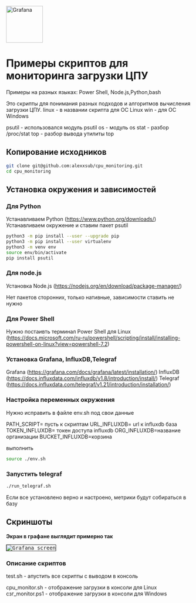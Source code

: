 
<a href='https://www.grafana.com/'><img src='https://grafana.com/static/assets/internal/grafana_logo-web-white-text.svg' height='100' alt='Grafana'></a>

# Примеры скриптов для мониторинга загрузки ЦПУ

Примеры на разных языках: Power Shell, Node.js,Python,bash

Это скрипты для понимания разных подходов и алгоритмов вычисления загрузки ЦПУ.
linux -  в названии скрипта для ОС Linux
win - для ОС Windows

psutil - использовался модуль psutil
os - модуль os
stat - разбор /proc/stat
top - разбор вывода утилиты top

## Копирование  исходников

```bash
git clone git@github.com:alexxsub/cpu_monitoring.git
cd cpu_monitoring
```

## Установка окружения и зависимостей

### Для  Python

Устанавливаем Python (<https://www.python.org/downloads/>)  
Устанавливаем окружение и ставим пакет psutil

```bash
python3 -m pip install --user --upgrade pip
python3 -m pip install --user virtualenv
python3 -m venv env 
source env/bin/activate
pip install psutil
```

### Для node.js

Установка Node.js (<https://nodejs.org/en/download/package-manager/>)

Нет пакетов сторонних, только нативные, зависимости ставить не нужно

### Для Power Shell

Нужно постаивть терминал Power Shell для Linux (<https://docs.microsoft.com/ru-ru/powershell/scripting/install/installing-powershell-on-linux?view=powershell-7.2>)

### Установка Grafana, InfluxDB,Telegraf

Grafana (<https://grafana.com/docs/grafana/latest/installation/>)
InfluxDB (<https://docs.influxdata.com/influxdb/v1.8/introduction/install/>)
Telegraf (<https://docs.influxdata.com/telegraf/v1.21/introduction/installation/>)

### Настройка переменных окружения

Нужно исправить в файле env.sh под свои данные

PATH_SCRIPT= пусть к скриптам
URL_INFLUXDB= url к influxdb база
TOKEN_INFLUXDB= токен доступа influxdb
ORG_INFLUXDB=название организации
BUCKET_INFLUXDB=корзина

выполнить

```bash
source ./env.sh 
```

### Запустить telegraf

```bash
./run_telegraf.sh
```

Если все установлено верно и настроено, метрики будут собираться в базу

## Скриншоты

**Экран в графане выглядит примерно так**

<p float="left">
        <kbd>
<img src="screens/grafana.png" border="1" alt="Grafana screen"
        title="Grafana screen"  />
                </kbd>
</p>

### Описание скриптов

test.sh -  апустить все скрипты с выводом в консоль

cpu_monitor.sh - отображение загрузки в консоли для Linux
сзг_monitor.ps1  - отображение загрузки в консоли для Windows